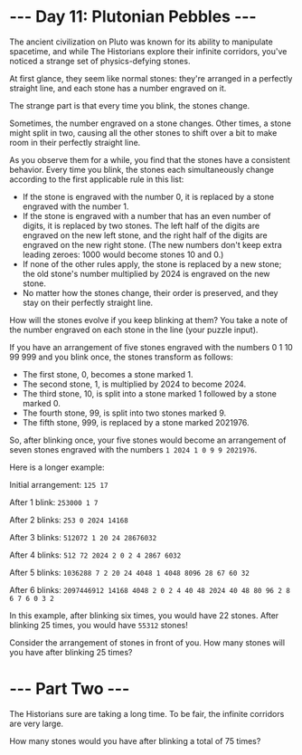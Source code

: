 # --- Day 11: Plutonian Pebbles ---
The ancient civilization on Pluto was known for its ability to manipulate spacetime, and while The Historians explore their infinite corridors, you've noticed a strange set of physics-defying stones.

At first glance, they seem like normal stones: they're arranged in a perfectly straight line, and each stone has a number engraved on it.

The strange part is that every time you blink, the stones change.

Sometimes, the number engraved on a stone changes. Other times, a stone might split in two, causing all the other stones to shift over a bit to make room in their perfectly straight line.

As you observe them for a while, you find that the stones have a consistent behavior. Every time you blink, the stones each simultaneously change according to the first applicable rule in this list:

- If the stone is engraved with the number 0, it is replaced by a stone engraved with the number 1.
- If the stone is engraved with a number that has an even number of digits, it is replaced by two stones. The left half of the digits are engraved on the new left stone, and the right half of the digits are engraved on the new right stone. (The new numbers don't keep extra leading zeroes: 1000 would become stones 10 and 0.)
- If none of the other rules apply, the stone is replaced by a new stone; the old stone's number multiplied by 2024 is engraved on the new stone.
- No matter how the stones change, their order is preserved, and they stay on their perfectly straight line.

How will the stones evolve if you keep blinking at them? You take a note of the number engraved on each stone in the line (your puzzle input).

If you have an arrangement of five stones engraved with the numbers 0 1 10 99 999 and you blink once, the stones transform as follows:

- The first stone, 0, becomes a stone marked 1.
- The second stone, 1, is multiplied by 2024 to become 2024.
- The third stone, 10, is split into a stone marked 1 followed by a stone marked 0.
- The fourth stone, 99, is split into two stones marked 9.
- The fifth stone, 999, is replaced by a stone marked 2021976.

So, after blinking once, your five stones would become an arrangement of seven stones engraved with the numbers ```1 2024 1 0 9 9 2021976```.

Here is a longer example:

Initial arrangement:
```125 17```

After 1 blink:
```253000 1 7```

After 2 blinks:
```253 0 2024 14168```

After 3 blinks:
```512072 1 20 24 28676032```

After 4 blinks:
```512 72 2024 2 0 2 4 2867 6032```

After 5 blinks:
```1036288 7 2 20 24 4048 1 4048 8096 28 67 60 32```

After 6 blinks:
```2097446912 14168 4048 2 0 2 4 40 48 2024 40 48 80 96 2 8 6 7 6 0 3 2```

In this example, after blinking six times, you would have 22 stones. After blinking 25 times, you would have ```55312``` stones!

Consider the arrangement of stones in front of you. How many stones will you have after blinking 25 times?

# --- Part Two ---
The Historians sure are taking a long time. To be fair, the infinite corridors are very large.

How many stones would you have after blinking a total of 75 times?
